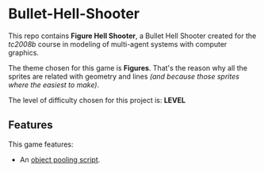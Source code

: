 # Bullet-Hell-Shooter

This repo contains **Figure Hell Shooter**, a Bullet Hell Shooter created for the _tc2008b_ course in modeling of multi-agent systems with computer graphics.

The theme chosen for this game is **Figures**. That's the reason why all the sprites are related with geometry and lines _(and because those sprites where the easiest to make)_.

The level of difficulty chosen for this project is: **LEVEL**

## Features

This game features:
 - An [object pooling script](/Game/Assets/Scripts/Bullets/BulletManager.cs).